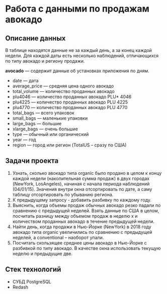 # Работа с данными по продажам авокадо

## Описание данных

В таблице находятся данные не за каждый день, а за конец каждой недели. Для каждой даты есть несколько наблюдений, отличающихся по типу авокадо и региону продажи. 

**avocado** — содержит данные об установках приложения по дням.

* date — дата
* average_price — средняя цена одного авокадо
* total_volume — количество проданных авокадо
* plu4046 — количество проданных авокадо PLU* 4046
* plu4225 — количество проданных авокадо PLU 4225
* plu4770 — количество проданных авокадо PLU 4770
* total_bags — всего упаковок
* small_bags — маленькие упаковки
* large_bags — большие
* xlarge_bags — очень большие
* type — обычный или органический
* year — год
* region — город или регион (TotalUS – сразу по США)


## Задачи проекта

1. Узнать, сколько авокадо типа organic было продано в целом к концу каждой недели (накопительная сумма продаж) в двух городах (NewYork, LosAngeles), начиная с начала периода наблюдений (04/01/15). Значения внутри окна отсортировать по дате, а саму таблицу отсортировать по убыванию региона.
2. К предыдущему запросу - добавить разбивку по каждому году.
3. Выяснить, когда объемы продаж обычных  авокадо резко падали по сравнению с предыдущей неделей. Взять данные по США в целом, посчитать разницу между объемом продаж в неделю x и количеством проданных авокадо в течение предыдущей недели.
4. Найти день, когда продажи в Нью-Йорке (NewYork) в 2018 году авокадо типа organic увеличились по сравнению с предыдущей неделей, а conventional – наоборот упали.
5.  Посчитать скользящее среднее цены авокадо  в Нью-Йорке с разбивкой по типу авокадо. В качестве окна использовать текущую неделю и предыдущие две. 


## Стек технологий
* СУБД PostgreSQL
* Redash

